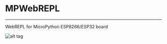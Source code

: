# MPWebREPL
--------------------------

WebREPL for MicroPython ESP8266/ESP32 board


![alt tag](https://2.bp.blogspot.com/-rViBqxgvyfo/WtT3dno2KDI/AAAAAAAAAjE/drSOB1Tj-HAD-YsHjsnHQu7sFQepaS5QACKgBGAs/s1600/Screenshot_20180417-011400.png)